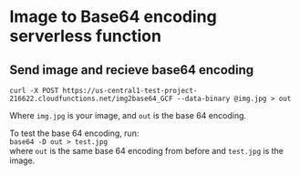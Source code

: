 # Image to Base64 encoding serverless function

## Send image and recieve base64 encoding
`curl -X POST https://us-central1-test-project-216622.cloudfunctions.net/img2base64_GCF --data-binary @img.jpg > out`  

Where `img.jpg` is your image, and `out` is the base 64 encoding.  

To test the base 64 encoding, run:  
`base64 -D out > test.jpg`  
where `out` is the same base 64 encoding from before and `test.jpg` is the image. 
